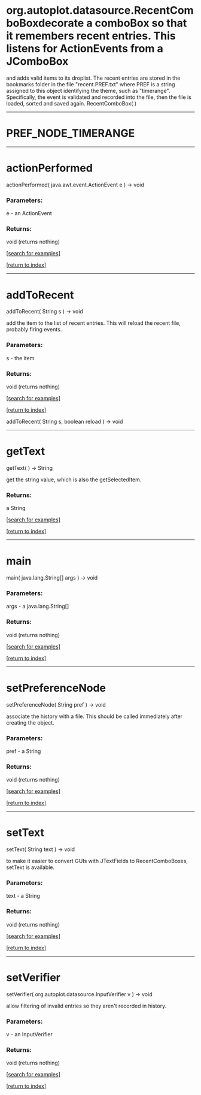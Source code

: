 # org.autoplot.datasource.RecentComboBoxdecorate a comboBox so that it remembers recent entries.  This listens for ActionEvents from a JComboBox
 and adds valid items to its droplist.  The recent entries are stored in the bookmarks folder in the file
 "recent.PREF.txt" where PREF is a string assigned to this object identifying the theme, such as "timerange".
 Specifically, the event is validated and recorded into the file, then the file is loaded, sorted and saved
 again.
RecentComboBox( )


***
<a name="PREF_NODE_TIMERANGE"></a>
# PREF_NODE_TIMERANGE



***
<a name="actionPerformed"></a>
# actionPerformed
actionPerformed( java.awt.event.ActionEvent e ) &rarr; void



### Parameters:
e - an ActionEvent

### Returns:
void (returns nothing)


<a href="https://github.com/autoplot/dev/search?q=actionPerformed&unscoped_q=actionPerformed">[search for examples]</a>

<a href="https://github.com/autoplot/documentation/blob/master/javadoc/index-all.md">[return to index]</a>

***
<a name="addToRecent"></a>
# addToRecent
addToRecent( String s ) &rarr; void

add the item to the list of recent entries.  This will reload the
 recent file, probably firing events.

### Parameters:
s - the item

### Returns:
void (returns nothing)


<a href="https://github.com/autoplot/dev/search?q=addToRecent&unscoped_q=addToRecent">[search for examples]</a>

<a href="https://github.com/autoplot/documentation/blob/master/javadoc/index-all.md">[return to index]</a>

addToRecent( String s, boolean reload ) &rarr; void<br>
***
<a name="getText"></a>
# getText
getText(  ) &rarr; String

get the string value, which is also the getSelectedItem.

### Returns:
a String


<a href="https://github.com/autoplot/dev/search?q=getText&unscoped_q=getText">[search for examples]</a>

<a href="https://github.com/autoplot/documentation/blob/master/javadoc/index-all.md">[return to index]</a>

***
<a name="main"></a>
# main
main( java.lang.String[] args ) &rarr; void



### Parameters:
args - a java.lang.String[]

### Returns:
void (returns nothing)


<a href="https://github.com/autoplot/dev/search?q=main&unscoped_q=main">[search for examples]</a>

<a href="https://github.com/autoplot/documentation/blob/master/javadoc/index-all.md">[return to index]</a>

***
<a name="setPreferenceNode"></a>
# setPreferenceNode
setPreferenceNode( String pref ) &rarr; void

associate the history with a file.  This should be called immediately after creating the object.

### Parameters:
pref - a String

### Returns:
void (returns nothing)


<a href="https://github.com/autoplot/dev/search?q=setPreferenceNode&unscoped_q=setPreferenceNode">[search for examples]</a>

<a href="https://github.com/autoplot/documentation/blob/master/javadoc/index-all.md">[return to index]</a>

***
<a name="setText"></a>
# setText
setText( String text ) &rarr; void

to make it easier to convert GUIs with JTextFields to RecentComboBoxes, setText is available.

### Parameters:
text - a String

### Returns:
void (returns nothing)


<a href="https://github.com/autoplot/dev/search?q=setText&unscoped_q=setText">[search for examples]</a>

<a href="https://github.com/autoplot/documentation/blob/master/javadoc/index-all.md">[return to index]</a>

***
<a name="setVerifier"></a>
# setVerifier
setVerifier( org.autoplot.datasource.InputVerifier v ) &rarr; void

allow filtering of invalid entries so they aren't recorded in history.

### Parameters:
v - an InputVerifier

### Returns:
void (returns nothing)


<a href="https://github.com/autoplot/dev/search?q=setVerifier&unscoped_q=setVerifier">[search for examples]</a>

<a href="https://github.com/autoplot/documentation/blob/master/javadoc/index-all.md">[return to index]</a>

